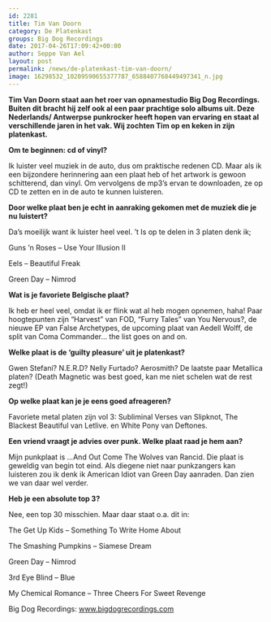 ```yaml
---
id: 2281
title: Tim Van Doorn 
category: De Platenkast
groups: Big Dog Recordings
date: 2017-04-26T17:09:42+00:00
author: Seppe Van Ael
layout: post
permalink: /news/de-platenkast-tim-van-doorn/
image: 16298532_10209590655377787_6588407768449497341_n.jpg
---
```

**Tim Van Doorn staat aan het roer van opnamestudio Big Dog Recordings. Buiten dit bracht hij zelf ook al een paar prachtige solo albums uit. Deze Nederlands/ Antwerpse punkrocker heeft hopen van ervaring en staat al verschillende jaren in het vak. Wij zochten Tim op en keken in zijn platenkast.**

**Om te beginnen: cd of vinyl?**
  
Ik luister veel muziek in de auto, dus om praktische redenen CD. Maar als ik een bijzondere herinnering aan een plaat heb of het artwork is gewoon schitterend, dan vinyl. Om vervolgens de mp3’s ervan te downloaden, ze op CD te zetten en in de auto te kunnen luisteren.
  
**Door welke plaat ben je echt in aanraking gekomen met de muziek die je nu luistert?**
  
Da’s moeilijk want ik luister heel veel. ’t Is op te delen in 3 platen denk ik;
  
Guns ’n Roses – Use Your Illusion II
  
Eels – Beautiful Freak
  
Green Day – Nimrod

**Wat is je favoriete Belgische plaat?**
  
Ik heb er heel veel, omdat ik er flink wat al heb mogen opnemen, haha! Paar hoogtepunten zijn “Harvest” van FOD, “Furry Tales” van You Nervous?, de nieuwe EP van False Archetypes, de upcoming plaat van Aedell Wolff, de split van Coma Commander&#8230; the list goes on and on.

**Welke plaat is de ‘guilty pleasure’ uit je platenkast?**
  
Gwen Stefani? N.E.R.D? Nelly Furtado? Aerosmith? De laatste paar Metallica platen? (Death Magnetic was best goed, kan me niet schelen wat de rest zegt!)

**Op welke plaat kan je je eens goed afreageren?**
  
Favoriete metal platen zijn vol 3: Subliminal Verses van Slipknot, The Blackest Beautiful van Letlive. en White Pony van Deftones.

**Een vriend vraagt je advies over punk. Welke plaat raad je hem aan?**
  
Mijn punkplaat is …And Out Come The Wolves van Rancid. Die plaat is geweldig van begin tot eind. Als diegene niet naar punkzangers kan luisteren zou ik denk ik American Idiot van Green Day aanraden. Dan zien we van daar wel verder.

**Heb je een absolute top 3?**
  
Nee, een top 30 misschien. Maar daar staat o.a. dit in:
  
The Get Up Kids – Something To Write Home About
  
The Smashing Pumpkins – Siamese Dream
  
Green Day – Nimrod
  
3rd Eye Blind – Blue
  
My Chemical Romance – Three Cheers For Sweet Revenge

Big Dog Recordings: www.bigdogrecordings.com